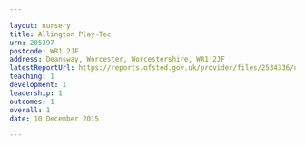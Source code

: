 ```yaml
---

layout: nursery
title: Allington Play-Tec
urn: 205397
postcode: WR1 2JF
address: Deansway, Worcester, Worcestershire, WR1 2JF
latestReportUrl: https://reports.ofsted.gov.uk/provider/files/2534336/urn/205397.pdf
teaching: 1
development: 1
leadership: 1
outcomes: 1
overall: 1
date: 10 December 2015

---
```

